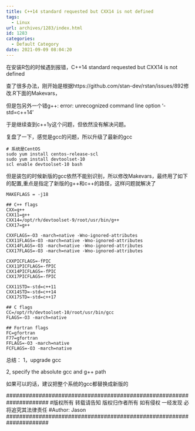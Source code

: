 ```yaml
---
title: C++14 standard requested but CXX14 is not defined
tags:
  - Linux
url: archives/1283/index.html
id: 1283
categories:
  - Default Category
date: 2021-09-09 08:04:20
---
```



在安装R包的时候遇到报错，C++14 standard requested but CXX14 is not defined

查了很多办法，刚开始是根据https://github.com/stan-dev/rstan/issues/892修改.R下面的Makevars，

但是包另外一个错g++: error: unrecognized command line option ‘-std=c++14’

于是继续查到c++1y这个问题，但依然没有解决问题。

复盘了一下，感觉是gcc的问题，所以升级了最新的gcc

```
# 系统是CentOS
sudo yum install centos-release-scl
sudo yum install devtoolset-10
scl enable devtoolset-10 bash
```

但是装包的时候新版的gcc依然不能别识别，所以修改Makevars，最终用了如下的配置,重点是指定了新版的g++和c++的路径，这样问题就解决了
```
MAKEFLAGS = -j18

## C++ flags
CXX=g++
CXX11=g++
CXX14=/opt/rh/devtoolset-9/root/usr/bin/g++
CXX17=g++

CXXFLAGS=-O3 -march=native -Wno-ignored-attributes
CXX11FLAGS=-O3 -march=native -Wno-ignored-attributes
CXX14FLAGS=-O3 -march=native -Wno-ignored-attributes
CXX17FLAGS=-O3 -march=native -Wno-ignored-attributes

CXXPICFLAGS=-fPIC
CXX11PICFLAGS=-fPIC
CXX14PICFLAGS=-fPIC
CXX17PICFLAGS=-fPIC

CXX11STD=-std=c++11
CXX14STD=-std=c++14
CXX17STD=-std=c++17

## C flags
CC=/opt/rh/devtoolset-10/root/usr/bin/gcc
FLAGS=-O3 -march=native

## Fortran flags
FC=gfortran
F77=gfortran
FFLAGS=-O3 -march=native
FCFLAGS=-O3 -march=native
```

总结：
1，upgrade gcc

2, specify the absolute gcc and g++ path 

如果可以的话，建议把整个系统的gcc都替换成新版的

#####################################################################
\#版权所有 转载请告知 版权归作者所有 如有侵权 一经发现 必将追究其法律责任
\#Author: Jason
#####################################################################


